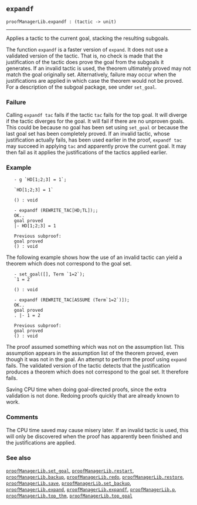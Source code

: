 ## `expandf`

``` hol4
proofManagerLib.expandf : (tactic -> unit)
```

------------------------------------------------------------------------

Applies a tactic to the current goal, stacking the resulting subgoals.

The function `expandf` is a faster version of `expand`. It does not use
a validated version of the tactic. That is, no check is made that the
justification of the tactic does prove the goal from the subgoals it
generates. If an invalid tactic is used, the theorem ultimately proved
may not match the goal originally set. Alternatively, failure may occur
when the justifications are applied in which case the theorem would not
be proved. For a description of the subgoal package, see under
`set_goal`.

### Failure

Calling `expandf tac` fails if the tactic `tac` fails for the top goal.
It will diverge if the tactic diverges for the goal. It will fail if
there are no unproven goals. This could be because no goal has been set
using `set_goal` or because the last goal set has been completely
proved. If an invalid tactic, whose justification actually fails, has
been used earlier in the proof, `expandf tac` may succeed in applying
`tac` and apparently prove the current goal. It may then fail as it
applies the justifications of the tactics applied earlier.

### Example

``` hol4
   - g `HD[1;2;3] = 1`;

   `HD[1;2;3] = 1`

   () : void

   - expandf (REWRITE_TAC[HD;TL]);;
   OK..
   goal proved
   |- HD[1;2;3] = 1

   Previous subproof:
   goal proved
   () : void
```

The following example shows how the use of an invalid tactic can yield a
theorem which does not correspond to the goal set.

``` hol4
   - set_goal([], Term `1=2`);
   `1 = 2`

   () : void

   - expandf (REWRITE_TAC[ASSUME (Term`1=2`)]);
   OK..
   goal proved
   . |- 1 = 2

   Previous subproof:
   goal proved
   () : void
```

The proof assumed something which was not on the assumption list. This
assumption appears in the assumption list of the theorem proved, even
though it was not in the goal. An attempt to perform the proof using
`expand` fails. The validated version of the tactic detects that the
justification produces a theorem which does not correspond to the goal
set. It therefore fails.

Saving CPU time when doing goal-directed proofs, since the extra
validation is not done. Redoing proofs quickly that are already known to
work.

### Comments

The CPU time saved may cause misery later. If an invalid tactic is used,
this will only be discovered when the proof has apparently been finished
and the justifications are applied.

### See also

[`proofManagerLib.set_goal`](#proofManagerLib.set_goal),
[`proofManagerLib.restart`](#proofManagerLib.restart),
[`proofManagerLib.backup`](#proofManagerLib.backup),
[`proofManagerLib.redo`](#proofManagerLib.redo),
[`proofManagerLib.restore`](#proofManagerLib.restore),
[`proofManagerLib.save`](#proofManagerLib.save),
[`proofManagerLib.set_backup`](#proofManagerLib.set_backup),
[`proofManagerLib.expand`](#proofManagerLib.expand),
[`proofManagerLib.expandf`](#proofManagerLib.expandf),
[`proofManagerLib.p`](#proofManagerLib.p),
[`proofManagerLib.top_thm`](#proofManagerLib.top_thm),
[`proofManagerLib.top_goal`](#proofManagerLib.top_goal)
